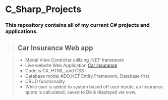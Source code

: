# C_Sharp_Projects
### This repository contains all of my current C# projects and applications.

> ## Car Insurance Web app

> - Model View Controller utilizing .NET framework
> - Live website Web Application [Car Insurance](https://carinsurancequotecalculatingapp.azurewebsites.net)
> - Code is C#, HTML, and CSS
> - Database model ADO.NET Entity Framework, Database first
> - CRUD functionality
> - While user is added to system based off user inputs, an Insurance quote is calculated, saved to Db & displayed via view.




